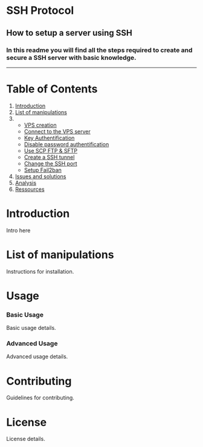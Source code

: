# **SSH Protocol**
## How to setup a server using SSH
### In this readme you will find all the steps required to create and secure a SSH server with basic knowledge.
- - - 
# Table of Contents
1. [Introduction](#introduction)
2. [List of manipulations](manipulations)
3. - [VPS creation](vps)
   - [Connect to the VPS server](connecttovps)
   - [Key Authentification](keyauth)
   - [Disable password authentification](disablepasswordauth)
   - [Use SCP FTP & SFTP](usescpftpandsftp)
   - [Create a SSH tunnel](createsshtunnel)
   - [Change the SSH port](changesshport)
   - [Setup Fail2ban](setupfail2ban)
4. [Issues and solutions](#issuesandsolutions)
5. [Analysis](#analysis)
6. [Ressources](#ressources)

# Introduction
Intro here

# List of manipulations
Instructions for installation.

# Usage
### Basic Usage
Basic usage details.

### Advanced Usage
Advanced usage details.

# Contributing
Guidelines for contributing.

# License
License details.


